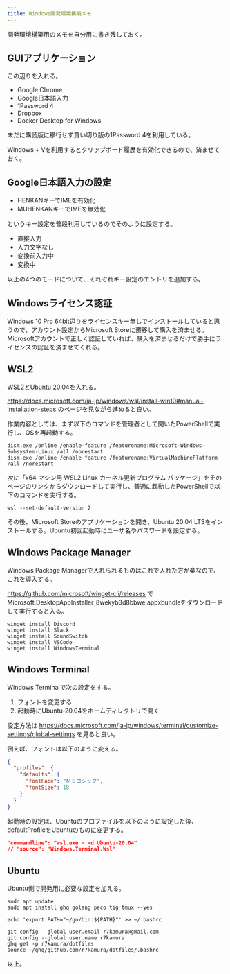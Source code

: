 ```yaml
---
title: Windows開発環境構築メモ
---
```


開発環境構築用のメモを自分用に書き残しておく。

## GUIアプリケーション

この辺りを入れる。

- Google Chrome
- Google日本語入力
- 1Password 4
- Dropbox
- Docker Desktop for Windows

未だに購読版に移行せず買い切り版の1Password 4を利用している。

Windows + Vを利用するとクリップボード履歴を有効化できるので、済ませておく。

## Google日本語入力の設定

- HENKANキーでIMEを有効化
- MUHENKANキーでIMEを無効化

というキー設定を普段利用しているのでそのように設定する。

- 直接入力
- 入力文字なし
- 変換前入力中
- 変換中

以上の4つのモードについて、それぞれキー設定のエントリを追加する。

## Windowsライセンス認証

Windows 10 Pro 64bit辺りをライセンスキー無しでインストールしていると思うので、アカウント設定からMicrosoft Storeに遷移して購入を済ませる。Microsoftアカウントで正しく認証していれば、購入を済ませるだけで勝手にライセンスの認証を済ませてくれる。

## WSL2

WSL2とUbuntu 20.04を入れる。

https://docs.microsoft.com/ja-jp/windows/wsl/install-win10#manual-installation-steps のページを見ながら進めると良い。

作業内容としては、まず以下のコマンドを管理者として開いたPowerShellで実行し、OSを再起動する。

```
dism.exe /online /enable-feature /featurename:Microsoft-Windows-Subsystem-Linux /all /norestart
dism.exe /online /enable-feature /featurename:VirtualMachinePlatform /all /norestart
```

次に「x64 マシン用 WSL2 Linux カーネル更新プログラム パッケージ」をそのページのリンクからダウンロードして実行し、普通に起動したPowerShellで以下のコマンドを実行する。

```
wsl --set-default-version 2
```

その後、Microsoft Storeのアプリケーションを開き、Ubuntu 20.04 LTSをインストールする。Ubuntu初回起動時にユーザ名やパスワードを設定する。

## Windows Package Manager

Windows Package Managerで入れられるものはこれで入れた方が楽なので、これを導入する。

https://github.com/microsoft/winget-cli/releases でMicrosoft.DesktopAppInstaller_8wekyb3d8bbwe.appxbundleをダウンロードして実行すると入る。

```
winget install Discord
winget install Slack
winget install SoundSwitch
winget install VSCode
winget install WindowsTerminal
```

## Windows Terminal

Windows Terminalで次の設定をする。

1. フォントを変更する
2. 起動時にUbuntu-20.04をホームディレクトリで開く

設定方法は https://docs.microsoft.com/ja-jp/windows/terminal/customize-settings/global-settings を見ると良い。

例えば、フォントは以下のように変える。

```json
{
  "profiles": {
    "defaults": {
      "fontFace": "ＭＳゴシック",
      "fontSize": 18
    }
  }
}
```

起動時の設定は、Ubuntuのプロファイルを以下のように設定した後、defaultProfileをUbuntuのものに変更する。

```json
"commandline": "wsl.exe ~ -d Ubuntu-20.04"
// "source": "Windows.Terminal.Wsl"
```

## Ubuntu

Ubuntu側で開発用に必要な設定を加える。

```
sudo apt update
sudo apt install ghq golang peco tig tmux --yes

echo 'export PATH="~/go/bin:${PATH}"' >> ~/.bashrc

git config --global user.email r7kamura@gmail.com
git config --global user.name r7kamura
ghq get -p r7kamura/dotfiles
source ~/ghq/github.com/r7kamura/dotfiles/.bashrc
```

以上。
